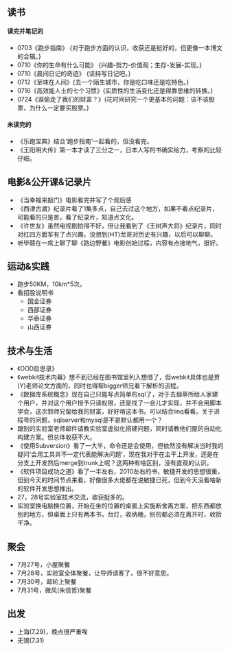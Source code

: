 
## 读书
####  读完并笔记的
+ 0703《跑步指南》  {对于跑步方面的认识，收获还是挺好的，但更像一本博文的合辑。}
+ 0710《你的生命有什么可能》 {兴趣-努力-价值观；生存-发展-实现。}
+ 0710《晨间日记的奇迹》 {坚持写日记吧。}
+ 0712《至味在人间》{去一个陌生城市，你是吃口味还是吃特色。}
+ 0716《高效能人士的七个习惯》{实质性的生活变化还是得靠思维的转换。}
+ 0724《谁偷走了我们的财富？》{花时间研究一个更基本的问题：该不该股票，为什么一定要买股票。}

####  未读完的
+ 《乐跑宝典》结合‘跑步指南’一起看的，但没看完。
+ 《王阳明大传》第一本才读了三分之一，日本人写的书确实给力，考察的比较仔细。

##  电影&公开课&记录片
+ 《当幸福来敲门》电影看完并写了个观后感
+ 《西津古渡》纪录片看了1集多点，自己去过这个地方，如果不看点纪录片，可能看的只是景，看了纪录片，知道点文化。
+ 《许世友》虽然电视剧拍得不好，但让我看到了《王树声大将》纪录片，同时对红四方面军有了点兴趣，没想到(HT)龙哥对历史有兴趣，以后可以聊聊。
+ 听毕赣在一席上聊了聊《路边野餐》电影创始过程，内容有点接地气，挺好。

##  运动&实践
+ 跑步50KM，10km*5次。
+ 看招股说明书
	+ 国金证券
	+ 西部证券
	+ 华泰证券
	+ 山西证券

##  技术与生活
+ 《OOD启思录》
+ 《webkit技术内幕》想不到已经在图书馆里列入想借了，但webkit具体也是贾(Y)老师论文方面的，同时也得帮bigger师兄看下解析的流程。
+ 《数据库系统概念》现在自己只能写点简单的sql了，对于去烟草所给人家建个用户，并对这个用户授予只读权限，还是找了一会儿才实现，并不会用脚本学会，这次郭师兄留给我的财富，好好啃这本书。可以结合linq看看。关于进程号的问题，sqlserver和mysql是不是默认都用一个？
+ 跟别的实验室老师邮件请教实验室虚拟化搭建问题，同时请教他们屋的自动化构建方案。但总体收获不大。
+ 《使用Subversion》看了一大半，命令还是会使用，但依然没有解决当时我的疑问‘会用工具并不一定代表能解决问题’，现在我对于在主干上开发，还是在分支上开发然后merge到trunk上呢？这两种有啥区别，没有直观的认识。
+ 《软件项目成功之道》看了一半左右，2010左右的书，敏捷开发的思想很重，但到今天的时间节点来看，好像很多大佬都在说敏捷已死，但到今天没看啥新的软件开发思想推出。
+ 27，28号实验室技术交流，收获挺多的。
+ 实验室换电脑换位置，开始在坐的位置的桌面上实施断舍离方案，把东西都放别的地方，但桌面上只有两本书，台灯，收纳桶，别的都必须在离开时，收拾干净。

##  聚会
+ 7月27号，小屋聚餐
+ 7月28号，实验室全体聚餐，让导师请客了，很不好意思。
+ 7月30号，邮轮上聚餐
+ 7月31号，微风(朱信哲)聚餐

##  出发
+ 上海(7.29)，晚点很严重唉
+ 无锡(7.31)
